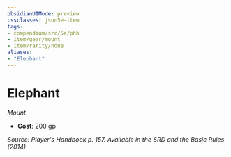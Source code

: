 ```yaml
---
obsidianUIMode: preview
cssclasses: json5e-item
tags:
- compendium/src/5e/phb
- item/gear/mount
- item/rarity/none
aliases: 
- "Elephant"
---
```

# Elephant
*Mount*  

- **Cost**: 200 gp

*Source: Player's Handbook p. 157. Available in the <span title='Systems Reference Document (5.1)'>SRD</span> and the Basic Rules (2014)*
